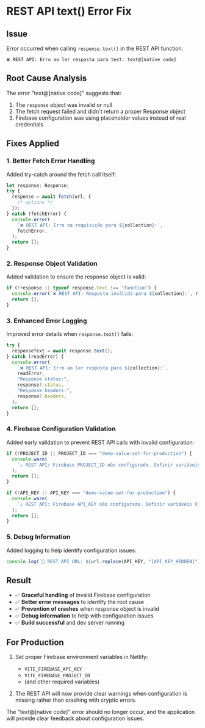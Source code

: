 # REST API text() Error Fix

## Issue

Error occurred when calling `response.text()` in the REST API function:

```
❌ REST API: Erro ao ler resposta para test: text@[native code]
```

## Root Cause Analysis

The error "text@[native code]" suggests that:

1. The `response` object was invalid or null
2. The fetch request failed and didn't return a proper Response object
3. Firebase configuration was using placeholder values instead of real credentials

## Fixes Applied

### 1. Better Fetch Error Handling

Added try-catch around the fetch call itself:

```typescript
let response: Response;
try {
  response = await fetch(url, {
    /* options */
  });
} catch (fetchError) {
  console.error(
    `❌ REST API: Erro na requisição para ${collection}:`,
    fetchError,
  );
  return [];
}
```

### 2. Response Object Validation

Added validation to ensure the response object is valid:

```typescript
if (!response || typeof response.text !== "function") {
  console.error(`❌ REST API: Resposta inválida para ${collection}:`, response);
  return [];
}
```

### 3. Enhanced Error Logging

Improved error details when `response.text()` fails:

```typescript
try {
  responseText = await response.text();
} catch (readError) {
  console.error(
    `❌ REST API: Erro ao ler resposta para ${collection}:`,
    readError,
    "Response status:",
    response?.status,
    "Response headers:",
    response?.headers,
  );
  return [];
}
```

### 4. Firebase Configuration Validation

Added early validation to prevent REST API calls with invalid configuration:

```typescript
if (!PROJECT_ID || PROJECT_ID === "demo-value-set-for-production") {
  console.warn(
    `⚠️ REST API: Firebase PROJECT_ID não configurado. Definir variáveis VITE_FIREBASE_*`,
  );
  return [];
}

if (!API_KEY || API_KEY === "demo-value-set-for-production") {
  console.warn(
    `⚠️ REST API: Firebase API_KEY não configurado. Definir variáveis VITE_FIREBASE_*`,
  );
  return [];
}
```

### 5. Debug Information

Added logging to help identify configuration issues:

```typescript
console.log(`🔗 REST API URL: ${url.replace(API_KEY, "[API_KEY_HIDDEN]")}`);
```

## Result

- ✅ **Graceful handling** of invalid Firebase configuration
- ✅ **Better error messages** to identify the root cause
- ✅ **Prevention of crashes** when response object is invalid
- ✅ **Debug information** to help with configuration issues
- ✅ **Build successful** and dev server running

## For Production

1. Set proper Firebase environment variables in Netlify:

   - `VITE_FIREBASE_API_KEY`
   - `VITE_FIREBASE_PROJECT_ID`
   - (and other required variables)

2. The REST API will now provide clear warnings when configuration is missing rather than crashing with cryptic errors.

The "text@[native code]" error should no longer occur, and the application will provide clear feedback about configuration issues.
